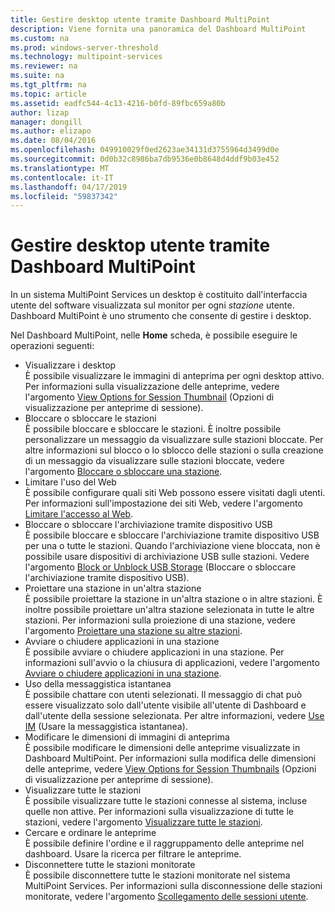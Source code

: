 ```yaml
---
title: Gestire desktop utente tramite Dashboard MultiPoint
description: Viene fornita una panoramica del Dashboard MultiPoint
ms.custom: na
ms.prod: windows-server-threshold
ms.technology: multipoint-services
ms.reviewer: na
ms.suite: na
ms.tgt_pltfrm: na
ms.topic: article
ms.assetid: eadfc544-4c13-4216-b0fd-89fbc659a80b
author: lizap
manager: dongill
ms.author: elizapo
ms.date: 08/04/2016
ms.openlocfilehash: 049910029f0ed2623ae34131d3755964d3499d0e
ms.sourcegitcommit: 0d0b32c8986ba7db9536e0b8648d4ddf9b03e452
ms.translationtype: MT
ms.contentlocale: it-IT
ms.lasthandoff: 04/17/2019
ms.locfileid: "59837342"
---
```

# <a name="manage-user-desktops-using-multipoint-dashboard"></a>Gestire desktop utente tramite Dashboard MultiPoint
In un sistema MultiPoint Services un desktop è costituito dall'interfaccia utente del software visualizzata sul monitor per ogni *stazione* utente. Dashboard MultiPoint è uno strumento che consente di gestire i desktop.   
  
Nel Dashboard MultiPoint, nelle **Home** scheda, è possibile eseguire le operazioni seguenti:  
  
- Visualizzare i desktop  
È possibile visualizzare le immagini di anteprima per ogni desktop attivo. Per informazioni sulla visualizzazione delle anteprime, vedere l'argomento [View Options for Session Thumbnail](View-Options-for-Session-Thumbnails-in-MultiPoint-Dashboard.md) (Opzioni di visualizzazione per anteprime di sessione).  
- Bloccare o sbloccare le stazioni  
È possibile bloccare e sbloccare le stazioni. È inoltre possibile personalizzare un messaggio da visualizzare sulle stazioni bloccate. Per altre informazioni sul blocco o lo sblocco delle stazioni o sulla creazione di un messaggio da visualizzare sulle stazioni bloccate, vedere l'argomento [Bloccare o sbloccare una stazione](Block-or-Unblock-a-Station.md).  
- Limitare l'uso del Web  
È possibile configurare quali siti Web possono essere visitati dagli utenti. Per informazioni sull'impostazione dei siti Web, vedere l'argomento [Limitare l'accesso al Web](Limit-Web-Access.md).  
- Bloccare o sbloccare l'archiviazione tramite dispositivo USB  
È possibile bloccare e sbloccare l'archiviazione tramite dispositivo USB per una o tutte le stazioni. Quando l'archiviazione viene bloccata, non è possibile usare dispositivi di archiviazione USB sulle stazioni. Vedere l'argomento [Block or Unblock USB Storage](Block-or-Unblock-USB-Storage.md) (Bloccare o sbloccare l'archiviazione tramite dispositivo USB).  
- Proiettare una stazione in un'altra stazione  
È possibile proiettare la stazione in un'altra stazione o in altre stazioni. È inoltre possibile proiettare un'altra stazione selezionata in tutte le altre stazioni. Per informazioni sulla proiezione di una stazione, vedere l'argomento [Proiettare una stazione su altre stazioni](Project-a-Station-to-Other-Stations.md).  
- Avviare o chiudere applicazioni in una stazione  
È possibile avviare o chiudere applicazioni in una stazione. Per informazioni sull'avvio o la chiusura di applicazioni, vedere l'argomento [Avviare o chiudere applicazioni in una stazione](Launch-or-Close-Applications-on-a-Station.md).  
- Uso della messaggistica istantanea  
È possibile chattare con utenti selezionati. Il messaggio di chat può essere visualizzato solo dall'utente visibile all'utente di Dashboard e dall'utente della sessione selezionata. Per altre informazioni, vedere [Use IM](Use-IM.md) (Usare la messaggistica istantanea).  
- Modificare le dimensioni di immagini di anteprima  
È possibile modificare le dimensioni delle anteprime visualizzate in Dashboard MultiPoint. Per informazioni sulla modifica delle dimensioni delle anteprime, vedere [View Options for Session Thumbnails](View-Options-for-Session-Thumbnails-in-MultiPoint-Dashboard.md) (Opzioni di visualizzazione per anteprime di sessione).
- Visualizzare tutte le stazioni  
È possibile visualizzare tutte le stazioni connesse al sistema, incluse quelle non attive. Per informazioni sulla visualizzazione di tutte le stazioni, vedere l'argomento [Visualizzare tutte le stazioni](Show-All-Stations.md).  
- Cercare e ordinare le anteprime  
È possibile definire l'ordine e il raggruppamento delle anteprime nel dashboard. Usare la ricerca per filtrare le anteprime.  
- Disconnettere tutte le stazioni monitorate  
È possibile disconnettere tutte le stazioni monitorate nel sistema MultiPoint Services. Per informazioni sulla disconnessione delle stazioni monitorate, vedere l'argomento [Scollegamento delle sessioni utente](Log-Off-User-Sessions.md).